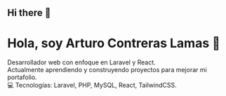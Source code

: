 ## Hi there 👋

<!--
**arthcl/arthcl** is a ✨ _special_ ✨ repository because its `README.md` (this file) appears on your GitHub profile.

Here are some ideas to get you started:

- 🔭 I’m currently working on ...
- 🌱 I’m currently learning ...
- 👯 I’m looking to collaborate on ...
- 🤔 I’m looking for help with ...
- 💬 Ask me about ...
- 📫 How to reach me: ...
- 😄 Pronouns: ...
- ⚡ Fun fact: ...
-->

# Hola, soy Arturo Contreras Lamas 👋
Desarrollador web con enfoque en Laravel y React.  
Actualmente aprendiendo y construyendo proyectos para mejorar mi portafolio.  
💻 Tecnologías: Laravel, PHP, MySQL, React, TailwindCSS.
